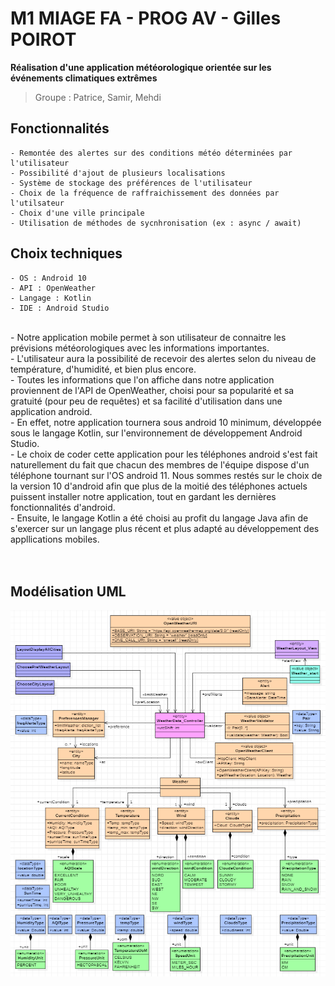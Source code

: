 # M1 MIAGE FA - PROG AV - Gilles POIROT

**Réalisation d'une application météorologique orientée sur les événements climatiques extrêmes**

> Groupe : Patrice, Samir, Mehdi

## Fonctionnalités

    - Remontée des alertes sur des conditions météo déterminées par l'utilisateur
    - Possibilité d'ajout de plusieurs localisations
    - Système de stockage des préférences de l'utilisateur
    - Choix de la fréquence de raffraichissement des données par l'utilsateur
    - Choix d'une ville principale
    - Utilisation de méthodes de sycnhronisation (ex : async / await)

## Choix techniques

    - OS : Android 10
    - API : OpenWeather
    - Langage : Kotlin
    - IDE : Android Studio

<br>
- Notre application mobile permet à son utilisateur de connaitre les prévisions météorologiques avec les informations importantes.<br>
- L'utilisateur aura la possibilité de recevoir des alertes selon du niveau de température, d'humidité, et bien plus encore.<br>
- Toutes les informations que l'on affiche dans notre application proviennent de l'API de OpenWeather, choisi pour sa popularité et sa gratuité (pour peu de requêtes) et sa facilité d'utilisation dans une application android.<br>
- En effet, notre application tournera sous android 10 minimum, développée sous le langage Kotlin, sur l'environnement de développement Android Studio.<br>
- Le choix de coder cette application pour les téléphones android s'est fait naturellement du fait que chacun des membres de l'équipe dispose d'un téléphone tournant sur l'OS android 11. Nous sommes restés sur le choix de la version 10 d'android afin que plus de la moitié des téléphones actuels puissent installer notre application, tout en gardant les dernières fonctionnalités d'android.<br>
- Ensuite, le langage Kotlin a été choisi au profit du langage Java afin de s'exercer sur un langage plus récent et plus adapté au développement des appllications mobiles.
<br>
<br>
<br>

## Modélisation UML

![UMLWeather](img/UMLWeather_Patrice_Samir_Mehdi.PNG) 
